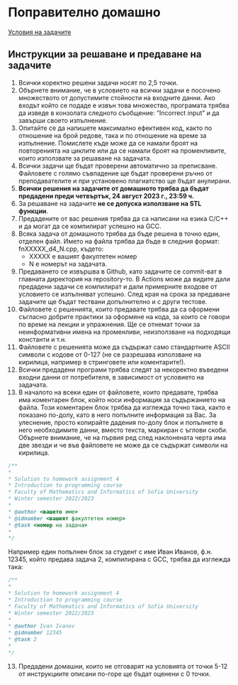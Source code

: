 # Поправително домашно
[Условия на задачите](https://docs.google.com/document/d/11CBUGY9H-OG6fJpKW_c-srlnswY5UfLHIMy4lBZBSb8/edit)
## Инструкции за решаване и предаване на задачите
1. Всички коректно решени задачи носят по 2,5 точки.
1. Обърнете внимание, че в условието на всички задачи е посочено множеството от допустимите стойности на входните данни. Ако входът който се подаде е извън това множество, програмата трябва да изведе в конзолата следното съобщение: “Incorrect input” и да завърши своето изпълнение.
2. Опитайте се да напишете максимално ефективен код, както по отношение на брой редове, така и по отношение на време за изпълнение. Помислете къде може да се намали броят на повторенията на циклите или да се намали броят на променливите, които използвате за решаване на задачата.
3. Всички задачи ще бъдат проверени автоматично за преписване. Файловете с голямо съвпадение ще бъдат проверени ръчно от преподавателите и при установено плагиатство ще бъдат анулирани.
4. **Всички решения на задачите от домашното трябва да бъдат предадени преди четвъртък, 
24 август 2023 г., 23:59 ч.**
5. За решаване на задачите **не се допуска използване на STL функции**.
6. Предадените от вас решения трябва да са написани на езика С/С++ и да могат да се компилират успешно на GCC.
7. Всяка задача от домашното трябва да бъде решена в точно един, отделен файл. Името на файла трябва да бъде в следния формат: fnXXXXX_d4_N.cpp, където:
   - XXXXX е вашият факултетен номер
   - N е номерът на задачата.
8. Предаването се извършва в Github, като задачите се commit-ват в главната директория на repository-то. В Actions може да видите дали предадени задачи се компилират и дали примерните входове от условието се изпълняват успешно. След края на срока за предаване задачите ще бъдат тествани допълнително и с други тестове.
9. Файловете с решенията, които предавате трябва да са оформени съгласно добрите практики за оформяне на кода, за които се говори по време на лекции и упражнения. Ще се отнемат точки за неинформативни имена на променливи, неизползване на подходящи константи и т.н.
10. Файловете с решенията може да съдържат само стандартните ASCII символи с кодове от 0-127 (не се разрешава използване на кирилица, например в стринговете или коментарите!).
11. Всички предадени програми трябва следят за некоректно въведени входни данни от потребителя, в зависимост от условието на задачата.
12. В началото на всеки един от файловете, които предавате, трябва има коментарен блок, който носи информация за съдържанието на файла. Този коментарен блок трябва да изглежда точно така, както е показано по-долу, като в него попълните информация за Вас. За улеснение, просто копирайте дадения по-долу блок и попълнете в него необходимите данни, вместо текста, маркиран с ъглови скоби. Обърнете внимание, че на първия ред след наклонената черта има две звезди и че във файловете не може да се съдържат символи на кирилица.

```cpp
/**
*
* Solution to homework assignment 4
* Introduction to programming course
* Faculty of Mathematics and Informatics of Sofia University
* Winter semester 2022/2023
*
* @author <вашето име>
* @idnumber <вашият факултетен номер>
* @task <номер на задача>
*
*/
```

Например един попълнен блок за студент с име Иван Иванов, ф.н. 12345, който предава задача 2, компилирана с GCC, трябва да изглежда така:

```cpp
/**
*
* Solution to homework assignment 4
* Introduction to programming course
* Faculty of Mathematics and Informatics of Sofia University
* Winter semester 2022/2023
*
* @author Ivan Ivanov
* @idnumber 12345
* @task 2
*
*/

```
13. Предадени домашни, които не отговарят на условията от точки 5-12 от инструкциите описани по-горе ще бъдат оценени с 0 точки.
